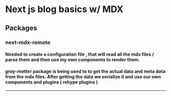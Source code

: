 # Next js blog basics w/ MDX

## **Packages**

### **next-mdx-remote**

#### Needed to create a configuration file , that will read all the mdx files / parse them and then use my own components to render them.

#### _gray-matter_ package is being used to to get the actual data and meta data from the mdx files. After getting the data we serialize it and use our own components and plugins ( rehype plugins )

---
